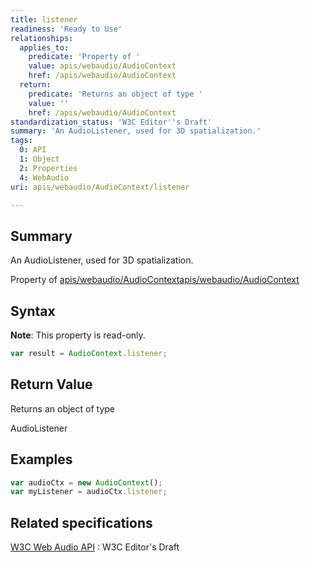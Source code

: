 ```yaml
---
title: listener
readiness: 'Ready to Use'
relationships:
  applies_to:
    predicate: 'Property of '
    value: apis/webaudio/AudioContext
    href: /apis/webaudio/AudioContext
  return:
    predicate: 'Returns an object of type '
    value: ''
    href: /apis/webaudio/AudioContext
standardization_status: 'W3C Editor''s Draft'
summary: 'An AudioListener, used for 3D spatialization.'
tags:
  0: API
  1: Object
  2: Properties
  4: WebAudio
uri: apis/webaudio/AudioContext/listener

---
```

## <span>Summary</span>

An AudioListener, used for 3D spatialization.

Property of [apis/webaudio/AudioContext](/apis/webaudio/AudioContext)[apis/webaudio/AudioContext](/apis/webaudio/AudioContext)

## <span>Syntax</span>

**Note**: This property is read-only.

``` js
var result = AudioContext.listener;
```

## <span>Return Value</span>

Returns an object of type<span></span>

AudioListener

## <span>Examples</span>

``` js
var audioCtx = new AudioContext();
var myListener = audioCtx.listener;
```

## <span>Related specifications</span>

[W3C Web Audio API](http://webaudio.github.io/web-audio-api/)
:   W3C Editor's Draft

